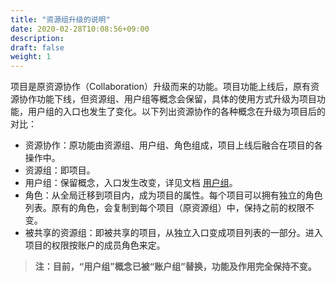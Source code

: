 ```yaml
---
title: "资源组升级的说明"
date: 2020-02-28T10:08:56+09:00
description:
draft: false
weight: 1
---
```

项目是原资源协作（Collaboration）升级而来的功能。项目功能上线后，原有资源协作功能下线，但资源组、用户组等概念会保留，具体的使用方式升级为项目功能，用户组的入口也发生了变化。以下列出资源协作的各种概念在升级为项目后的对比：

* 资源协作：原功能由资源组、用户组、角色组成，项目上线后融合在项目的各操作中。
* 资源组：即项目。
* 用户组：保留概念，入口发生改变，详见文档 [用户组](../member_role)。
* 角色：从全局迁移到项目内，成为项目的属性。每个项目可以拥有独立的角色列表。原有的角色，会复制到每个项目（原资源组）中，保持之前的权限不变。
* 被共享的资源组：即被共享的项目，从独立入口变成项目列表的一部分。进入项目的权限按账户的成员角色来定。

> **注：目前，“用户组”概念已被“账户组”替换，功能及作用完全保持不变。**